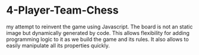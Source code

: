 # 4-Player-Team-Chess
my attempt to reinvent the game using Javascript. The board is not an static image but dynamically generated by code. This allows flexibility for adding programming logic to it as we build the game and its rules. It also allows to easily manipulate all its properties quickly.
